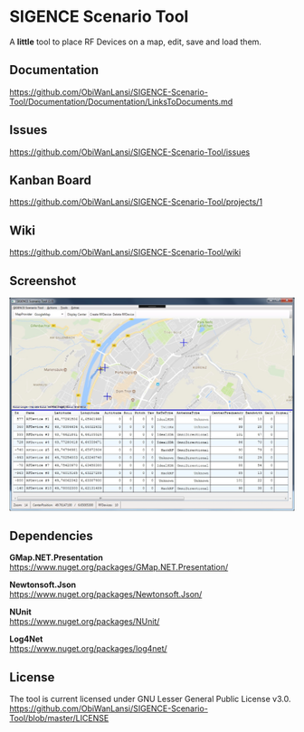 # SIGENCE Scenario Tool

A **little** tool to place RF Devices on a map, edit, save and load them.

## Documentation

https://github.com/ObiWanLansi/SIGENCE-Scenario-Tool/Documentation/Documentation/LinksToDocuments.md


## Issues

https://github.com/ObiWanLansi/SIGENCE-Scenario-Tool/issues


## Kanban Board

https://github.com/ObiWanLansi/SIGENCE-Scenario-Tool/projects/1


## Wiki

https://github.com/ObiWanLansi/SIGENCE-Scenario-Tool/wiki


## Screenshot

![Sorry, but here should be a Screenshot :-(](Screenshots/MainApplication.jpg  "Screenshot from the MainWindow.")


## Dependencies

**GMap.NET.Presentation**<br/>
https://www.nuget.org/packages/GMap.NET.Presentation/

**Newtonsoft.Json**<br/>
https://www.nuget.org/packages/Newtonsoft.Json/

**NUnit**<br/>
https://www.nuget.org/packages/NUnit/

**Log4Net**<br/>
https://www.nuget.org/packages/log4net/


## License

The tool is current licensed under GNU Lesser General Public License v3.0.<br/>
https://github.com/ObiWanLansi/SIGENCE-Scenario-Tool/blob/master/LICENSE
